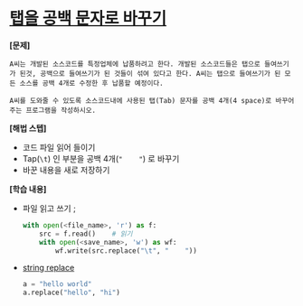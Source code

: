 # [탭을 공백 문자로 바꾸기](https://codingdojang.com/scode/405?answer_mode=hide)



**[문제]**

```
A씨는 개발된 소스코드를 특정업체에 납품하려고 한다. 개발된 소스코드들은 탭으로 들여쓰기가 된것, 공백으로 들여쓰기가 된 것들이 섞여 있다고 한다. A씨는 탭으로 들여쓰기가 된 모든 소스를 공백 4개로 수정한 후 납품할 예정이다.

A씨를 도와줄 수 있도록 소스코드내에 사용된 탭(Tab) 문자를 공백 4개(4 space)로 바꾸어 주는 프로그램을 작성하시오.
```



**[해법 스텝]**

* 코드 파일 읽어 들이기 
* Tap(`\t`) 인 부분을 공백 4개(`"    "`) 로 바꾸기 
* 바꾼 내용을 새로 저장하기 



**[학습 내용]**

* 파일 읽고 쓰기 ; 

  ```python
  with open(<file_name>, 'r') as f: 
      src = f.read()    # 읽기 
      with open(<save_name>, 'w') as wf: 
          wf.write(src.replace("\t", "    "))
  ```

* [string replace](https://ooyoung.tistory.com/77) 

  ```python
  a = "hello world"
  a.replace("hello", "hi")
  ```

  

